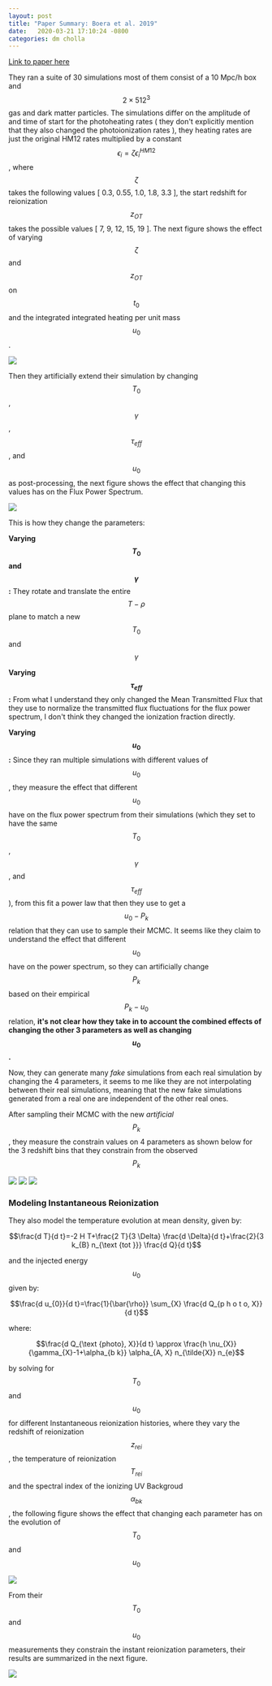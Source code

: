 ```yaml
---
layout: post
title: "Paper Summary: Boera et al. 2019"
date:   2020-03-21 17:10:24 -0800
categories: dm cholla
---
```



[Link to paper here](https://ui.adsabs.harvard.edu/abs/2019ApJ...872..101B/abstract)

They ran a suite of 30 simulations most of them consist of a 10 Mpc/h box and $$2 \times 512^3$$ gas and dark matter particles. The simulations differ on the amplitude of and time of start for the photoheating rates ( they don't explicitly mention that they also changed the photoionization rates ), they heating rates are just the original HM12 rates multiplied by a constant $$\epsilon_{i}=\zeta \epsilon_{i}^{H M 12}$$, where $$\zeta$$ takes the following values [ 0.3, 0.55, 1.0, 1.8, 3.3 ], the start redshift for reionization $$z_{OT}$$ takes the possible values [ 7, 9, 12, 15, 19 ]. The next figure shows the effect of varying $$\zeta$$ and $$z_{OT}$$ on $$t_0$$ and the integrated integrated heating per unit mass $$u_0$$.


<img src="{{ site.url }}assets/images/boera_0.png">

Then they artificially extend their simulation by changing $$T_0$$, $$\gamma$$, $$\tau_{eff}$$, and $$u_0$$ as post-processing, the next figure shows the effect that changing this values has on the Flux Power Spectrum.


<img src="{{ site.url }}assets/images/boera_1.png">

This is how they change the parameters:


**Varying $$T_0$$ and $$\gamma$$:** They rotate and translate the entire $$T-\rho$$ plane to match a new $$T_0$$ and $$\gamma$$

**Varying $$\tau_{eff}$$:** From what I understand they only changed the Mean Transmitted Flux that they use to normalize the transmitted flux fluctuations for the flux power spectrum, I don't think they changed the ionization fraction directly.

**Varying $$u_0$$:**  Since they ran multiple simulations with different values of $$u_0$$, they measure the effect that different $$u_0$$ have on the flux power spectrum from their simulations (which they set to have the same $$T_0$$, $$\gamma$$, and $$\tau_{eff}$$ ), from this fit a power law that then they use to get a $$u_0 -P_k$$ relation that they can use to sample their MCMC. It seems like they claim to understand the effect that different $$u_0$$ have on the power spectrum, so they can artificially change $$P_k$$ based on their empirical $$P_k-u_0$$ relation, **it's not clear how they take in to account the combined effects of changing the other 3 parameters as well as changing $$u_0$$.** 


Now, they can generate many *fake* simulations from each real simulation by changing the 4 parameters, it seems to me like they are  not interpolating between their real simulations, meaning that the new fake simulations generated from a real one are independent of the other real ones.

After sampling their MCMC with the new *artificial* $$P_k$$, they measure the constrain values on 4 parameters as shown below for the 3 redshift bins that they constrain from the observed $$P_k$$


<img src="{{ site.url }}assets/images/boera_2.png">
<img src="{{ site.url }}assets/images/boera_3.png">
<img src="{{ site.url }}assets/images/boera_4.png">




### Modeling Instantaneous Reionization

They also model the temperature evolution at mean density, given by:

$$\frac{d T}{d t}=-2 H T+\frac{2 T}{3 \Delta} \frac{d \Delta}{d t}+\frac{2}{3 k_{B} n_{\text {tot }}} \frac{d Q}{d t}$$


and the injected energy $$u_0$$ given by:

$$\frac{d u_{0}}{d t}=\frac{1}{\bar{\rho}} \sum_{X} \frac{d Q_{p h o t o, X}}{d t}$$

where: 

$$\frac{d Q_{\text {photo}, X}}{d t} \approx \frac{h \nu_{X}}{\gamma_{X}-1+\alpha_{b k}} \alpha_{A, X} n_{\tilde{X}} n_{e}$$


by solving for $$T_0$$ and $$u_0$$ for different Instantaneous reionization histories, where they vary the redshift of reionization $$z_{rei}$$, the temperature of reionization $$T_{rei}$$ and the spectral index  of the ionizing UV Backgroud $$\alpha_{bk}$$, the following figure shows the effect that changing each parameter has on the evolution of $$T_0$$ and $$u_0$$


<img src="{{ site.url }}assets/images/boera_6.png">


From their $$T_0$$ and $$u_0$$ measurements they constrain the instant reionization parameters, their results are summarized in the next figure.

<img src="{{ site.url }}assets/images/boera_7.png">




 
